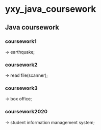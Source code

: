# yxy_java_coursework
## Java coursework

### coursework1 

-> earthquake;

### coursework2 

-> read file(scanner);

### coursework3 

-> box office;

### coursework2020 

-> student information management system;
